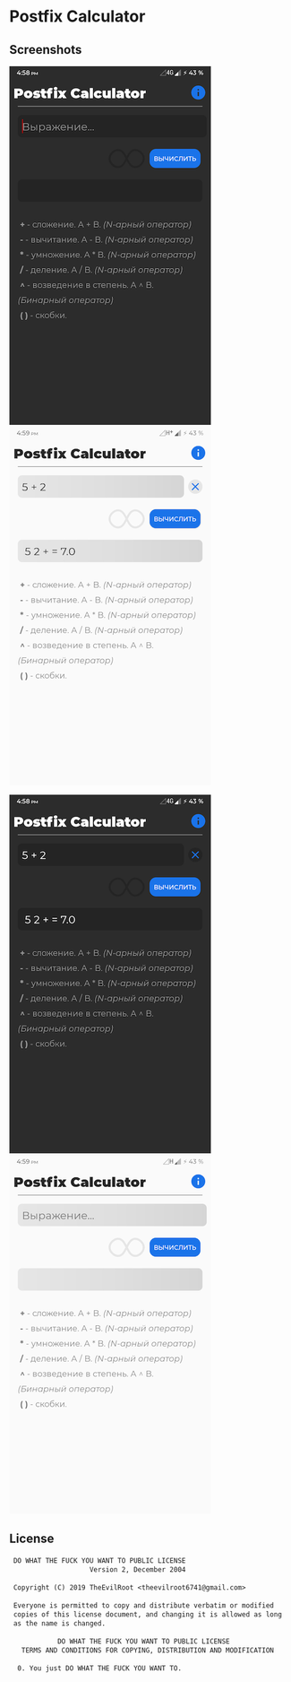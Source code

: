 # Postfix Calculator

Screenshots
--------

![Screenshot](images/1.png)
![Screenshot](images/3.png)

![Screenshot](images/2.png)
![Screenshot](images/4.png)


License
--------

```
 DO WHAT THE FUCK YOU WANT TO PUBLIC LICENSE 
                    Version 2, December 2004 

 Copyright (C) 2019 TheEvilRoot <theevilroot6741@gmail.com> 

 Everyone is permitted to copy and distribute verbatim or modified 
 copies of this license document, and changing it is allowed as long 
 as the name is changed. 

            DO WHAT THE FUCK YOU WANT TO PUBLIC LICENSE 
   TERMS AND CONDITIONS FOR COPYING, DISTRIBUTION AND MODIFICATION 

  0. You just DO WHAT THE FUCK YOU WANT TO.

```
